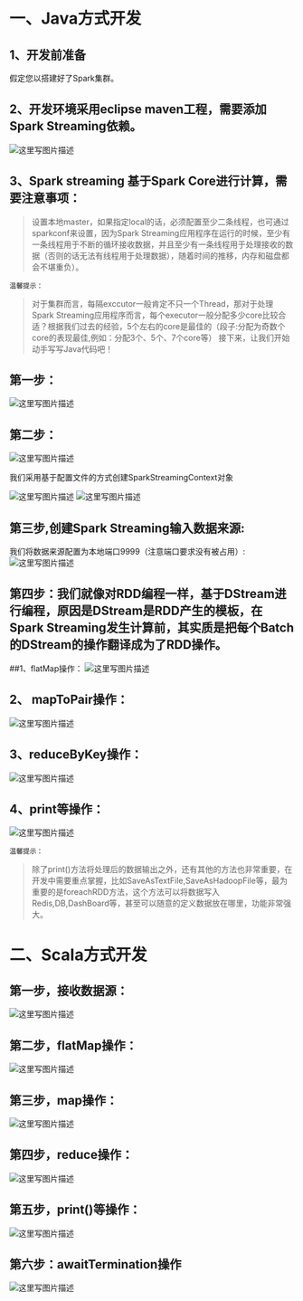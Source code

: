 # 一、Java方式开发

## 1、开发前准备

假定您以搭建好了Spark集群。

## 2、开发环境采用eclipse maven工程，需要添加Spark Streaming依赖。
![这里写图片描述](http://img.blog.csdn.net/20160421180540740)

## 3、Spark streaming 基于Spark Core进行计算，需要注意事项：

> 设置本地master，如果指定local的话，必须配置至少二条线程，也可通过sparkconf来设置，因为Spark Streaming应用程序在运行的时候，至少有一条线程用于不断的循环接收数据，并且至少有一条线程用于处理接收的数据（否则的话无法有线程用于处理数据），随着时间的推移，内存和磁盘都会不堪重负）。

	温馨提示：
	
>对于集群而言，每隔exccutor一般肯定不只一个Thread，那对于处理Spark Streaming应用程序而言，每个executor一般分配多少core比较合适？根据我们过去的经验，5个左右的core是最佳的（段子:分配为奇数个core的表现最佳,例如：分配3个、5个、7个core等）
接下来，让我们开始动手写写Java代码吧！

## 第一步：

![这里写图片描述](http://img.blog.csdn.net/20160421181437526)

## 第二步：

![这里写图片描述](http://img.blog.csdn.net/20160421181459698)

我们采用基于配置文件的方式创建SparkStreamingContext对象

![这里写图片描述](http://img.blog.csdn.net/20160421181522042)
![这里写图片描述](http://img.blog.csdn.net/20160421181549001)

## 第三步,创建Spark Streaming输入数据来源:

我们将数据来源配置为本地端口9999（注意端口要求没有被占用）:
![这里写图片描述](http://img.blog.csdn.net/20160421181632143)

## 第四步：我们就像对RDD编程一样，基于DStream进行编程，原因是DStream是RDD产生的模板，在Spark Streaming发生计算前，其实质是把每个Batch的DStream的操作翻译成为了RDD操作。
##1、flatMap操作：
![这里写图片描述](http://img.blog.csdn.net/20160421181703675)

## 2、 mapToPair操作：
![这里写图片描述](http://img.blog.csdn.net/20160421181731394)

## 3、reduceByKey操作：
![这里写图片描述](http://img.blog.csdn.net/20160421181840465)

## 4、print等操作：

![这里写图片描述](http://img.blog.csdn.net/20160421181919755)

	温馨提示：
	
>除了print()方法将处理后的数据输出之外，还有其他的方法也非常重要，在开发中需要重点掌握，比如SaveAsTextFile,SaveAsHadoopFile等，最为重要的是foreachRDD方法，这个方法可以将数据写入Redis,DB,DashBoard等，甚至可以随意的定义数据放在哪里，功能非常强大。

# 二、Scala方式开发

## 第一步，接收数据源：

![这里写图片描述](http://img.blog.csdn.net/20160421182105867)

## 第二步，flatMap操作：

![这里写图片描述](http://img.blog.csdn.net/20160421182126107)

## 第三步，map操作：

![这里写图片描述](http://img.blog.csdn.net/20160421182154138)

## 第四步，reduce操作：

![这里写图片描述](http://img.blog.csdn.net/20160421182214166)

## 第五步，print()等操作：

![这里写图片描述](http://img.blog.csdn.net/20160421182241916)

## 第六步：awaitTermination操作

![这里写图片描述](http://img.blog.csdn.net/20160421182307636)